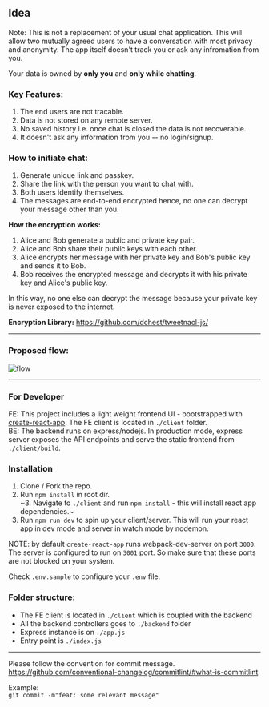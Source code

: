 ## Idea

Note: This is not a replacement of your usual chat application. This will allow two mutually agreed users to have a conversation with most privacy and anonymity. The app itself doesn't track you or ask any infromation from you.

Your data is owned by **only you** and **only while chatting**.

### Key Features:
1. The end users are not tracable.
2. Data is not stored on any remote server.
3. No saved history i.e. once chat is closed the data is not recoverable.
4. It doesn't ask any information from you -- no login/signup.


### How to initiate chat:  
1. Generate unique link and passkey.
2. Share the link with the person you want to chat with.  
3. Both users identify themselves.
4. The messages are end-to-end encrypted hence, no one can decrypt your message other than you.

**How the encryption works:**
1. Alice and Bob generate a public and private key pair.
2. Alice and Bob share their public keys with each other.
3. Alice encrypts her message with her private key and Bob's public key and sends it to Bob.
4. Bob receives the encrypted message and decrypts it with his private key and Alice's public key.

In this way, no one else can decrypt the message because your private key is never exposed to the internet.


**Encryption Library:** https://github.com/dchest/tweetnacl-js/

---

### Proposed flow:
![flow](https://i.imgur.com/2GrBQMz.jpg)

---

### For Developer  
FE: This project includes a light weight frontend UI - bootstrapped with [create-react-app](https://reactjs.org/docs/create-a-new-react-app.html). The FE client is located in `./client` folder.  
BE: The backend runs on express/nodejs. In production mode, express server exposes the API endpoints and serve the static frontend from `./client/build`.

### Installation
1. Clone / Fork the repo.
2. Run `npm install` in root dir.  
~3. Navigate to `./client` and run `npm install` - this will install react app dependencies.~
4. Run `npm run dev` to spin up your client/server. This will run your react app in dev mode and server in watch mode by nodemon.

NOTE: by default `create-react-app` runs webpack-dev-server on port `3000`. The server is configured to run on `3001` port. So make sure that these ports are not blocked on your system.

Check `.env.sample` to configure your `.env` file.

### Folder structure:
- The FE client is located in `./client` which is coupled with the backend
- All the backend controllers goes to `./backend` folder
- Express instance is on `./app.js`
- Entry point is `./index.js`  

---
Please follow the convention for commit message.  
https://github.com/conventional-changelog/commitlint/#what-is-commitlint

Example:  
`git commit -m"feat: some relevant message"`
